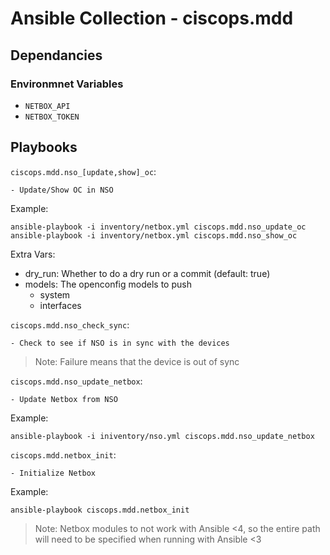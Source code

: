 # Ansible Collection - ciscops.mdd

## Dependancies
### Environmnet Variables
- `NETBOX_API`
- `NETBOX_TOKEN`

## Playbooks
`ciscops.mdd.nso_[update,show]_oc`:

    - Update/Show OC in NSO

Example:
```
ansible-playbook -i inventory/netbox.yml ciscops.mdd.nso_update_oc
ansible-playbook -i inventory/netbox.yml ciscops.mdd.nso_show_oc
```
Extra Vars:
- dry_run: Whether to do a dry run or a commit (default: true)
- models: The openconfig models to push
    - system
    - interfaces

`ciscops.mdd.nso_check_sync`:

    - Check to see if NSO is in sync with the devices

> Note: Failure means that the device is out of sync

`ciscops.mdd.nso_update_netbox`:

    - Update Netbox from NSO

Example:
```
ansible-playbook -i iniventory/nso.yml ciscops.mdd.nso_update_netbox
```


`ciscops.mdd.netbox_init`:

    - Initialize Netbox

Example:
```
ansible-playbook ciscops.mdd.netbox_init
```

> Note: Netbox modules to not work with Ansible <4, so the entire path will need to be specified when running with Ansible <3